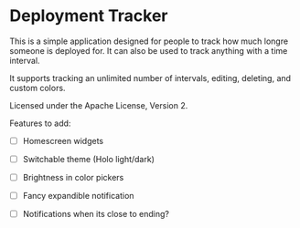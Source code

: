 Deployment Tracker
==================

This is a simple application designed for people to track how much longre someone is deployed for. It can also be used to track anything with a time interval.

It supports tracking an unlimited number of intervals, editing, deleting, and custom colors.

Licensed under the Apache License, Version 2.

Features to add:
- [ ] Homescreen widgets
- [ ] Switchable theme (Holo light/dark)
- [ ] Brightness in color pickers
- [ ] Fancy expandible notification
- [ ] Notifications when its close to ending?


